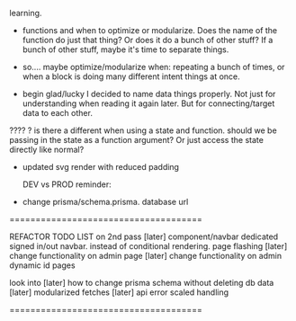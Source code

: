learning.

- functions and when to optimize or modularize. Does the name of the function do just that thing? Or does it do a bunch of other stuff? If a bunch of other stuff, maybe it's time to separate things.
- so.... maybe optimize/modularize when: repeating a bunch of times, or when a block is doing many different intent things at once.

- begin glad/lucky I decided to name data things properly. Not just for understanding when reading it again later. But for connecting/target data to each other.

????
? is there a different when using a state and function. should we be passing in the state as a function argument? Or just access the state directly like normal?

- updated svg render with reduced padding

  DEV vs PROD reminder:

- change prisma/schema.prisma. database url

=====================================

REFACTOR TODO LIST on 2nd pass
[later] component/navbar dedicated signed in/out navbar. instead of conditional rendering. page flashing
[later] change functionality on admin page
[later] change functionality on admin dynamic id pages

look into
[later] how to change prisma schema without deleting db data
[later] modularized fetches
[later] api error scaled handling

=====================================
